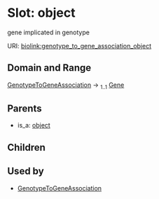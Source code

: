 
# Slot: object


gene implicated in genotype

URI: [biolink:genotype_to_gene_association_object](https://w3id.org/biolink/vocab/genotype_to_gene_association_object)


## Domain and Range

[GenotypeToGeneAssociation](GenotypeToGeneAssociation.md) &#8594;  <sub>1..1</sub> [Gene](Gene.md)

## Parents

 *  is_a: [object](object.md)

## Children


## Used by

 * [GenotypeToGeneAssociation](GenotypeToGeneAssociation.md)
